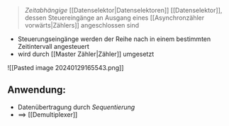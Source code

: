 > _Zeitabhängige_ [[Datenselektor|Datenselektoren]]
> [[Datenselektor]], dessen Steuereingänge an Ausgang eines [[Asynchronzähler vorwärts|Zählers]] angeschlossen sind

- Steuerungseingänge werden der Reihe nach in einem bestimmten Zeitintervall angesteuert
- wird durch [[Master Zähler|Zähler]] umgesetzt

![[Pasted image 20240129165543.png]]
## Anwendung:
- Datenübertragung durch _Sequentierung_
- ==> [[Demultiplexer]]
